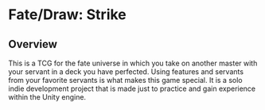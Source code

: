 # Fate/Draw: Strike

## Overview

This is a TCG for the fate universe in which you take on another master with your servant in a deck you have perfected. Using features and servants from your favorite servants is what makes this game special. It is a solo indie development project that is made just to practice and gain experience within the Unity engine.
